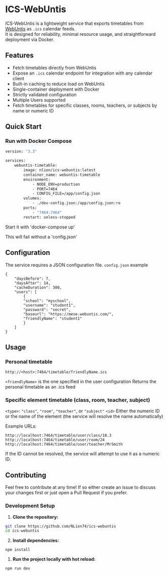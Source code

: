 # ICS-WebUntis

ICS-WebUntis is a lightweight service that exports timetables from [WebUntis](https://www.untis.at/) as `.ics` calendar feeds.  
It is designed for reliability, minimal resource usage, and straightforward deployment via Docker.

## Features

-   Fetch timetables directly from WebUntis
-   Expose an `.ics` calendar endpoint for integration with any calendar client
-   Built-in caching to reduce load on WebUntis
-   Single-container deployment with Docker
-   Strictly validated configuration
-   Multiple Users supported
-   Fetch timetables for specific classes, rooms, teachers, or subjects by name or numeric ID

## Quick Start

### Run with Docker Compose

```bash
version: "3.3"

services:
    webuntis-timetable:
        image: nlion/ics-webuntis:latest
        container_name: webuntis-timetable
        environment:
            - NODE_ENV=production
            - PORT=7464
            - CONFIG_FILE=/app/config.json
        volumes:
            - ./dev-config.json:/app/config.json:ro
        ports:
            - "7464:7464"
        restart: unless-stopped

```

Start it with 'docker-compose up'

This will fail without a 'config.json'

## Configuration

The service requires a JSON configuration file.
`config.json` example

```
{
    "daysBefore": 7,
    "daysAfter": 14,
    "cacheDuration": 300,
    "users": [
        {
        "school": "myschool",
        "username": "student1",
        "password": "secret",
        "baseurl": "https://mese.webuntis.com/",
        "friendlyName": "student1"
        }
    ]
}
```

## Usage

### Personal timetable

```
http://<host>:7464/timetable/friendlyName.ics
```

`<friendlyName>` is the one specified in the user configuration
Returns the personal timetable as an .ics feed

### Specific element timetable (class, room, teacher, subject)

`<type>`: `"class"`, `"room"`, `"teacher"`, or `"subject"`
`<id>` Either the numeric ID or the name of the element (the service will resolve the name automatically)

Example URLs:

`http://localhost:7464/timetable/user/class/10.3`
`http://localhost:7464/timetable/user/room/24`
`http://localhost:7464/timetable/user/teacher/MrSmith`

If the ID cannot be resolved, the service will attempt to use it as a numeric ID.

## Contributing

Feel free to contribute at any time! If so either create an issue to discuss your changes first or just open a Pull Request if you prefer.

### Development Setup

1. **Clone the repository:**

```bash
git clone https://github.com/NLion74/ics-webuntis
cd ics-webuntis
```

2. **Install dependencies:**

```
npm install
```

1. **Run the project locally with hot reload:**

```
npm run dev
```
